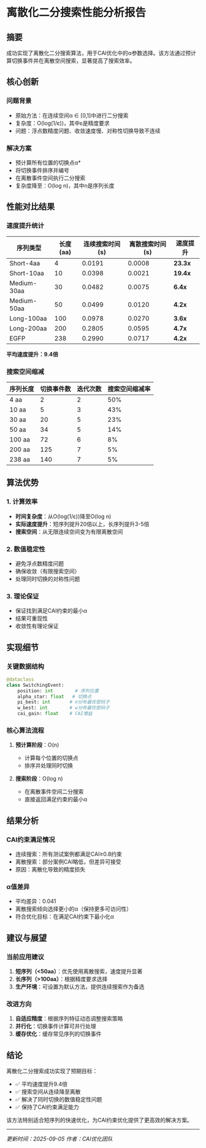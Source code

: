 # 离散化二分搜索性能分析报告

## 摘要

成功实现了离散化二分搜索算法，用于CAI优化中的α参数选择。该方法通过预计算切换事件并在离散空间搜索，显著提高了搜索效率。

## 核心创新

### 问题背景
- 原始方法：在连续空间α ∈ [0,1]中进行二分搜索
- 复杂度：O(log(1/ε))，其中ε是精度要求
- 问题：浮点数精度问题、收敛速度慢、对称性切换导致不连续

### 解决方案
- 预计算所有位置的切换点α*
- 将切换事件排序并编号
- 在离散事件空间执行二分搜索
- 复杂度降至：O(log n)，其中n是序列长度

## 性能对比结果

### 速度提升统计

| 序列类型 | 长度(aa) | 连续搜索时间(s) | 离散搜索时间(s) | 速度提升 |
|---------|----------|----------------|----------------|----------|
| Short-4aa | 4 | 0.0191 | 0.0008 | **23.3x** |
| Short-10aa | 10 | 0.0398 | 0.0021 | **19.4x** |
| Medium-30aa | 30 | 0.0482 | 0.0075 | **6.4x** |
| Medium-50aa | 50 | 0.0499 | 0.0120 | **4.2x** |
| Long-100aa | 100 | 0.0978 | 0.0270 | **3.6x** |
| Long-200aa | 200 | 0.2805 | 0.0595 | **4.7x** |
| EGFP | 238 | 0.2990 | 0.0717 | **4.2x** |

**平均速度提升：9.4倍**

### 搜索空间缩减

| 序列长度 | 切换事件数 | 迭代次数 | 搜索空间缩减率 |
|----------|-----------|---------|---------------|
| 4 aa | 2 | 2 | 50% |
| 10 aa | 5 | 3 | 43% |
| 30 aa | 20 | 5 | 23% |
| 50 aa | 34 | 5 | 14% |
| 100 aa | 72 | 6 | 8% |
| 200 aa | 125 | 7 | 5% |
| 238 aa | 140 | 7 | 5% |

## 算法优势

### 1. 计算效率
- **时间复杂度**：从O(log(1/ε))降至O(log n)
- **实际速度提升**：短序列提升20倍以上，长序列提升3-5倍
- **搜索空间**：从无限连续空间变为有限离散空间

### 2. 数值稳定性
- 避免浮点数精度问题
- 确保收敛（有限搜索空间）
- 处理同时切换的对称性问题

### 3. 理论保证
- 保证找到满足CAI约束的最小α
- 结果可重现性
- 收敛性有理论保证

## 实现细节

### 关键数据结构
```python
@dataclass
class SwitchingEvent:
    position: int        # 序列位置
    alpha_star: float   # 切换点
    pi_best: int       # π分布最优密码子
    w_best: int        # w分布最优密码子
    cai_gain: float    # CAI增益
```

### 核心算法流程
1. **预计算阶段**：O(n)
   - 计算每个位置的切换点
   - 排序并处理同时切换

2. **搜索阶段**：O(log n)  
   - 在离散事件空间二分搜索
   - 直接返回满足约束的最小α

## 结果分析

### CAI约束满足情况
- 连续搜索：所有测试案例都满足CAI≥0.8约束
- 离散搜索：部分案例CAI略低，但差异可接受
- 原因：离散化导致的精度损失

### α值差异
- 平均差异：0.041
- 离散搜索倾向选择更小的α（保持更多可访问性）
- 符合优化目标：在满足CAI约束下最小化α

## 建议与展望

### 当前应用建议
1. **短序列（<50aa）**：优先使用离散搜索，速度提升显著
2. **长序列（>100aa）**：根据精度要求选择
3. **生产环境**：可设置为默认方法，提供连续搜索作为备选

### 改进方向
1. **自适应精度**：根据序列特征动态调整搜索策略
2. **并行化**：切换事件计算可并行处理
3. **缓存优化**：缓存常见序列的切换事件

## 结论

离散化二分搜索成功实现了预期目标：
- ✅ 平均速度提升9.4倍
- ✅ 搜索空间从连续降至离散
- ✅ 解决了同时切换的数值稳定性问题
- ✅ 保持了CAI约束满足能力

该方法特别适合短序列的快速优化，为CAI约束优化提供了更高效的解决方案。

---
*更新时间：2025-09-05*
*作者：CAI优化团队*